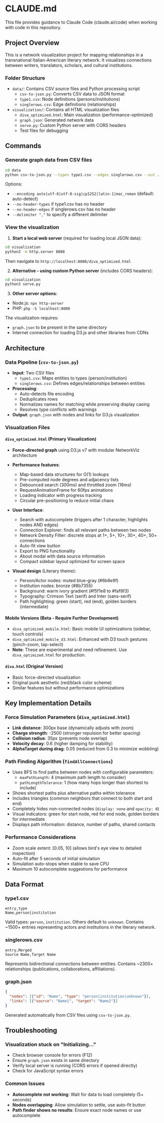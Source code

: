 # CLAUDE.md

This file provides guidance to Claude Code (claude.ai/code) when working with code in this repository.

## Project Overview

This is a network visualization project for mapping relationships in a transnational Italian-American literary network. It visualizes connections between writers, translators, scholars, and cultural institutions.

### Folder Structure
- `data/`: Contains CSV source files and Python processing script
  - `csv-to-json.py`: Converts CSV data to JSON format
  - `type1.csv`: Node definitions (persons/institutions)
  - `singlerows.csv`: Edge definitions (relationships)
- `visualization/`: Contains all HTML visualization files
  - `diva_optimized.html`: Main visualization (performance-optimized)
  - `graph.json`: Generated network data
  - `serve.py`: Custom Python server with CORS headers
  - Test files for debugging

## Commands

### Generate graph data from CSV files
```bash
cd data
python csv-to-json.py --types type1.csv --edges singlerows.csv --out ../visualization/graph.json
```

Options:
- `--encoding auto|utf-8|utf-8-sig|cp1252|latin-1|mac_roman` (default: auto-detect)
- `--no-header-types` if type1.csv has no header
- `--no-header-edges` if singlerows.csv has no header
- `--delimiter ","` to specify a different delimiter

### View the visualization

1. **Start a local web server** (required for loading local JSON data):
```bash
cd visualization
python3 -m http.server 8080
```
Then navigate to `http://localhost:8080/diva_optimized.html`

2. **Alternative - using custom Python server** (includes CORS headers):
```bash
cd visualization
python3 serve.py
```

3. **Other server options**:
- Node.js: `npx http-server`
- PHP: `php -S localhost:8080`

The visualization requires:
- `graph.json` to be present in the same directory
- Internet connection for loading D3.js and other libraries from CDNs

## Architecture

### Data Pipeline (`csv-to-json.py`)
- **Input**: Two CSV files
  - `type1.csv`: Maps entities to types (person/institution)
  - `singlerows.csv`: Defines edges/relationships between entities
- **Processing**:
  - Auto-detects file encoding
  - Deduplicates rows
  - Normalizes names for matching while preserving display casing
  - Resolves type conflicts with warnings
- **Output**: `graph.json` with nodes and links for D3.js visualization

### Visualization Files

#### `diva_optimized.html` (Primary Visualization)
- **Force-directed graph** using D3.js v7 with modular NetworkViz architecture
- **Performance features**:
  - Map-based data structures for O(1) lookups
  - Pre-computed node degrees and adjacency lists
  - Debounced search (300ms) and throttled zoom (16ms)
  - RequestAnimationFrame for 60fps animations
  - Loading indicator with progress tracking
  - Circular pre-positioning to reduce initial chaos

- **User Interface**:
  - Search with autocomplete (triggers after 1 character, highlights nodes AND edges)
  - Connection Explorer: finds all relevant paths between two nodes
  - Network Density Filter: discrete stops at 1+, 5+, 10+, 30+, 40+, 50+ connections
  - Auto-fit view button
  - Export to PNG functionality
  - About modal with data source information
  - Compact sidebar layout optimized for screen space

- **Visual design** (Literary theme):
  - Person/Actor nodes: muted blue-gray (#6b8e9f)
  - Institution nodes: bronze (#8b7355)
  - Background: warm ivory gradient (#f5f1e8 to #faf8f3)
  - Typography: Crimson Text (serif) and Inter (sans-serif)
  - Path highlighting: green (start), red (end), golden borders (intermediate)

#### Mobile Versions (Beta - Require Further Development)
- `diva_optimized_mobile.html`: Basic mobile UI optimizations (sidebar, touch controls)
- `diva_optimized_mobile_d3.html`: Enhanced with D3 touch gestures (pinch-zoom, tap-select)
- **Note**: These are experimental and need refinement. Use `diva_optimized.html` for production.

#### `diva.html` (Original Version)
- Basic force-directed visualization
- Original punk aesthetic (red/black color scheme)
- Similar features but without performance optimizations

## Key Implementation Details

### Force Simulation Parameters (`diva_optimized.html`)
- **Link distance**: 300px base (dynamically adjusts with zoom)
- **Charge strength**: -2500 (stronger repulsion for better spacing)
- **Collision radius**: 35px (prevents node overlap)
- **Velocity decay**: 0.6 (higher damping for stability)
- **AlphaTarget during drag**: 0.05 (reduced from 0.3 to minimize wobbling)

### Path Finding Algorithm (`findAllConnections`)
- Uses BFS to find paths between nodes with configurable parameters:
  - `maxPathLength`: 4 (maximum path length to consider)
  - `pathLengthTolerance`: 1 (how many hops longer than shortest to include)
- Shows shortest paths plus alternative paths within tolerance
- Includes triangles (common neighbors that connect to both start and end)
- Completely hides non-connected nodes (`display: none` and `opacity: 0`)
- Visual indicators: green for start node, red for end node, golden borders for intermediate
- Displays path information: distance, number of paths, shared contacts

### Performance Considerations
- Zoom scale extent: [0.05, 10] (allows bird's eye view to detailed inspection)
- Auto-fit after 5 seconds of initial simulation
- Simulation auto-stops when stable to save CPU
- Maximum 10 autocomplete suggestions for performance

## Data Format

### type1.csv
```csv
entry,type
Name,person|institution
```
Valid types: `person`, `institution`. Others default to `unknown`.
Contains ~1500+ entries representing actors and institutions in the literary network.

### singlerows.csv
```csv
entry,Merged
Source Name,Target Name
```
Represents bidirectional connections between entities.
Contains ~2300+ relationships (publications, collaborations, affiliations).

### graph.json
```json
{
  "nodes": [{"id": "Name", "type": "person|institution|unknown"}],
  "links": [{"source": "Name1", "target": "Name2"}]
}
```
Generated automatically from CSV files using `csv-to-json.py`.

## Troubleshooting

### Visualization stuck on "Initializing..."
- Check browser console for errors (F12)
- Ensure `graph.json` exists in same directory
- Verify local server is running (CORS errors if opened directly)
- Check for JavaScript syntax errors

### Common Issues
- **Autocomplete not working**: Wait for data to load completely (5+ seconds)
- **Nodes overlapping**: Allow simulation to settle, use auto-fit button
- **Path finder shows no results**: Ensure exact node names or use autocomplete